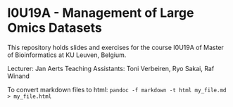 I0U19A - Management of Large Omics Datasets
===========================================
This repository holds slides and exercises for the course I0U19A of Master of Bioinformatics at KU Leuven, Belgium.

Lecturer: Jan Aerts
Teaching Assistants: Toni Verbeiren, Ryo Sakai, Raf Winand

To convert markdown files to html:
  `pandoc -f markdown -t html my_file.md > my_file.html`
